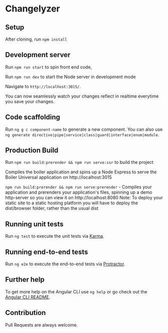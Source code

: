 # Changelyzer
## Setup

After cloning, run `npm install`

## Development server

Run `npm run start` to spin front end code,

Run `npm run dev` to start the Node server in development mode

Navigate to `http://localhost:3015/`. 

You can now seamlessly watch your changes reflect in realtime everytime you save your changes.

## Code scaffolding

Run `ng g c component-name` to generate a new component. You can also use `ng generate directive|pipe|service|class|guard|interface|enum|module`.

## Production Build

Run `npm run build:prerender && npm run serve:ssr` to build the project

Compiles the boiler application and spins up a Node Express to serve the Boiler Universal application on http://localhost:3015

`npm run build:prerender && npm run serve:prerender` - Compiles your application and prerenders your application's files, spinning up a demo http-server so you can view it on http://localhost:8080 Note: To deploy your static site to a static hosting platform you will have to deploy the dist/browser folder, rather than the usual dist

## Running unit tests

Run `ng test` to execute the unit tests via [Karma](https://karma-runner.github.io).

## Running end-to-end tests

Run `ng e2e` to execute the end-to-end tests via [Protractor](http://www.protractortest.org/).

## Further help

To get more help on the Angular CLI use `ng help` or go check out the [Angular CLI README](https://github.com/angular/angular-cli/blob/master/README.md).

## Contribution

Pull Requests are always welcome. 
